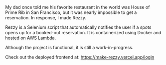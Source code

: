 My dad once told me his favorite restaurant in the world was House of Prime Rib in San Francisco, but it was nearly impossible to get a reservation. In response, I made Rezzy.

Rezzy is a Selenium script that automatically notifies the user if a spots opens up for a booked-out reservation. It is containerized using Docker and hosted on AWS Lambda.

Although the project is functional, it is still a work-in-progress.

Check out the deployed frontend at: https://make-rezzy.vercel.app/login
